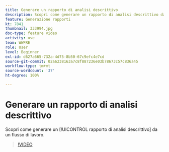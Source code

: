 ```yaml
---
title: Generare un rapporto di analisi descrittivo
description: Scopri come generare un rapporto di analisi descrittivo da un flusso di lavoro in Adobe Campaign V8.
feature: Generazione rapporti
kt: 7841
thumbnail: 333994.jpg
doc-type: feature video
activity: use
team: WWFRE
role: User
level: Beginner
exl-id: d627a665-732a-4d75-8b50-67c9efc4e7cd
source-git-commit: 02a6238163a7c8f887236e03b78673c57c836a45
workflow-type: tm+mt
source-wordcount: '37'
ht-degree: 100%

---
```


# Generare un rapporto di analisi descrittivo

Scopri come generare un [!UICONTROL rapporto di analisi descrittivo] da un flusso di lavoro.

>[!VIDEO](https://video.tv.adobe.com/v/333994?quality=12)
